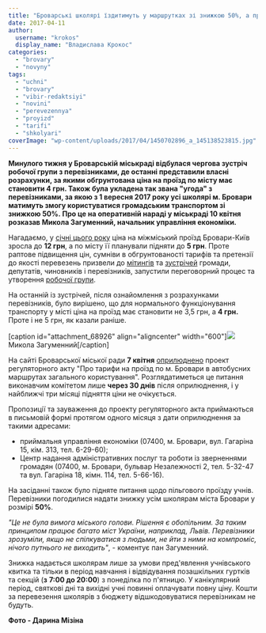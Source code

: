 ```yaml
---
title: "Броварські школярі їздитимуть у маршрутках зі знижкою 50%, а проїзд може стати 4 грн"
date: 2017-04-11
author: 
  username: "krokos"
  display_name: "Владислава Крокос"
categories: 
  - "brovary"
  - "novyny"
tags: 
  - "uchni"
  - "brovary"
  - "vibir-redaktsiyi"
  - "novini"
  - "perevezennya"
  - "proyizd"
  - "tarifi"
  - "shkolyari"
coverImage: "wp-content/uploads/2017/04/1450702896_a_145138523815.jpg"
---
```


**Минулого тижня у Броварській міськраді відбулася чергова зустріч робочої групи з перевізниками, де останні представили власні розрахунки, за якими обгрунтована ціна на проїзд по місту має становити 4 грн. Також була укладена так звана "угода" з перевізниками, за якою з 1 вересня 2017 року усі школярі м. Бровари матимуть змогу користуватися громадським транспортом зі знижкою 50%. Про це на оперативній нараді у міськраді 10 квітня розказав Микола Загуменний, начальник управління економіки.**

Нагадаємо, у [січні цього року](https://mpz.brovary.org/proyizd-kyyeva-12-grn-brovaram-pidgotuvatysya/) ціна на міжміський проїзд Бровари-Київ зросла до **12 грн**, а по місту її планували підняти до **5 грн**. Проте раптове підвищення цін, сумніви в обгрунтованості тарифів та претензії до якості перевезень призвели до [мітингів](https://mpz.brovary.org/brovarchany-perekryly-vulytsyu-gagarina-vymagayuchy-znyzyty-tsinu-na-proyizd-foto/) та [зустрічей](https://mpz.brovary.org/karty-na-stil-gromada-vymagaye-u-pereviznykiv-prozorosti-taryfiv-na-proyizd-foto/) громади, депутатів, чиновників і перевізників, запустили переговорний процес та утворення [робочої групи](https://mpz.brovary.org/tsina-proyizdu-yakist-perevezen-zapratsyuvala-robocha-grupa/).

На останній із зустрічей, після ознайомлення з розрахунками перевізників, було вирішено, що для нормального функціонування транспорту у місті ціна на проїзд має становити не 3,5 грн, а **4 грн.** Проте і не 5 грн, як казали раніше.

\[caption id="attachment\_68926" align="aligncenter" width="600"\][![](https://mpz.brovary.org/wp-content/uploads/2017/04/zagumennyj.jpg)](https://mpz.brovary.org/wp-content/uploads/2017/04/zagumennyj.jpg) Микола Загуменний\[/caption\]

На сайті Броварської міської ради **7 квітня** [оприлюднено](https://brovary-rada.gov.ua/documents/27040.html) проект регуляторного акту "Про тарифи на проїзд по м. Бровари в автобусних маршрутах загального користування". Розглядатиметься це питання виконавчим комітетом лише **через 30 днів** після оприлюднення, і у найближчі три місяці підняття ціни не очікується.

Пропозиції та зауваження до проекту регуляторного акта приймаються в письмовій формі протягом одного місяця з дати оприлюднення за такими адресами:

- приймальня управління економіки (07400, м. Бровари, вул. Гагаріна 15, кім. 313, тел. 6-29-60);
- Центр надання адміністративних послуг та роботи із зверненнями громадян (07400, м. Бровари, бульвар Незалежності 2, тел. 5-32-47 та вул. Гагаріна 18, кімн. 114, тел. 5-66-16).

На засіданні також було підняте питання щодо пільгового проїзду учнів. Перевізники погодилися надати знижку усім школярам міста Бровари у розмірі **50%**.

_"Це не була вимога міського голови. Рішення є обопільним. За таким принципом працює багато міст України, наприклад, Львів. Перевізники зрозуміли, якщо не спілкуватися з людьми, не йти з ними на компроміс, нічого путнього не виходить"_, - коментує пан Загуменний.

Знижка надається школярам лише за умови пред'явлення учнівського квитка та тільки в період навчання і відвідування позашкільних гуртків та секцій (**з** **7:00 до 20:00**) з понеділка по п'ятницю. У канікулярний період, святкові дні та вихідні учні повинні оплачувати повну ціну. Кошти за перевезення школярів з бюджету відшкодовуватися перевізникам не будуть.

**Фото - Дарина Мізіна**
